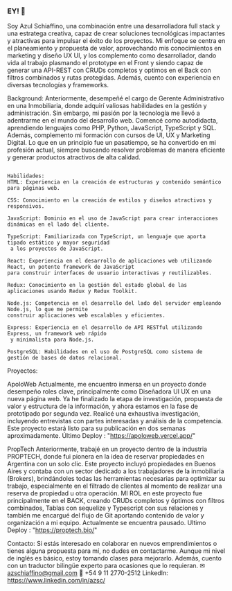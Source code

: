 ### EY! 👋

Soy Azul Schiaffino, una combinación entre una desarrolladora full stack y una estratega creativa, capaz de crear soluciones tecnológicas impactantes y atractivas para impulsar el éxito de los proyectos. Mi enfoque se centra en el planeamiento y propuesta de valor, aprovechando mis conocimientos en marketing y diseño UX UI, y los complemento como desarrollador, dando vida al trabajo plasmando el prototype en el Front y siendo capaz de generar una API-REST con CRUDs completos y optimos en el Back con filtros combinados y rutas protegidas. Además, cuento con experiencia en diversas tecnologías y frameworks.

Background: Anteriormente, desempeñé el cargo de Gerente Administrativo en una Inmobiliaria, donde adquirí valiosas habilidades en la gestión y administración. Sin embargo, mi pasión por la tecnología me llevó a adentrarme en el mundo del desarrollo web. Comencé como autodidacta, aprendiendo lenguajes como PHP, Python, JavaScript, TypeScript y SQL. Además, complemento mi formación con cursos de UI, UX y Marketing Digital. Lo que en un principio fue un pasatiempo, se ha convertido en mi profesión actual, siempre buscando resolver problemas de manera eficiente y generar productos atractivos de alta calidad.

``` 

Habilidades:
HTML: Experiencia en la creación de estructuras y contenido semántico para páginas web.

CSS: Conocimiento en la creación de estilos y diseños atractivos y responsivos.

JavaScript: Dominio en el uso de JavaScript para crear interacciones dinámicas en el lado del cliente.

TypeScript: Familiarizada con TypeScript, un lenguaje que aporta tipado estático y mayor seguridad
 a los proyectos de JavaScript.

React: Experiencia en el desarrollo de aplicaciones web utilizando React, un potente framework de JavaScript
para construir interfaces de usuario interactivas y reutilizables.

Redux: Conocimiento en la gestión del estado global de las aplicaciones usando Redux y Redux Toolkit.

Node.js: Competencia en el desarrollo del lado del servidor empleando Node.js, lo que me permite
construir aplicaciones web escalables y eficientes.

Express: Experiencia en el desarrollo de API RESTful utilizando Express, un framework web rápido
 y minimalista para Node.js.

PostgreSQL: Habilidades en el uso de PostgreSQL como sistema de gestión de bases de datos relacional.
``` 
Proyectos:

ApoloWeb
Actualmente, me encuentro inmersa en un proyecto donde desempeño roles clave, principalmente como Diseñadora UI UX en una nueva página web. Ya he finalizado la etapa de investigación, propuesta de valor y estructura de la información, y ahora estamos en la fase de prototipado por segunda vez. Realicé una exhaustiva investigación, incluyendo entrevistas con partes interesadas y análisis de la competencia. Este proyecto estará listo para su publicación en dos semanas aproximadamente. 
Último Deploy : "https://apoloweb.vercel.app/"

PropTech
Anteriormente, trabajé en un proyecto dentro de la industria PROPTECH, donde fui pionera en la idea de reservar propiedades en Argentina con un solo clic. Este proyecto incluyó propiedades en Buenos Aires y contaba con un sector dedicado a los trabajadores de la inmobiliaria (Brokers), brindándoles todas las herramientas necesarias para optimizar su trabajo, especialmente en el filtrado de clientes al momento de realizar una reserva de propiedad u otra operación. MI ROL en este proyecto fue principalmente en el BACK, creando CRUDs completos y óptimos con filtros combinados, Tablas con sequelize y Typescript con sus relaciones y también me encargué del flujo de Git aportando contenido de valor y organización a mi equipo. Actualmente se encuentra pausado. 
Ultimo Deploy : "https://proptech.bio/"

Contacto:
Si estás interesado en colaborar en nuevos emprendimientos o tienes alguna propuesta para mí, no dudes en contactarme. Aunque mi nivel de inglés es básico, estoy tomando clases para mejorarlo. Además, cuento con un traductor bilingüe experto para ocasiones que lo requieran.
✉ azschiaffino@gmail.com
📱 +54 9 11 2770-2512
LinkedIn: https://www.linkedin.com/in/azsc/


